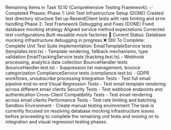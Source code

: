Remaining Items in Task 10.10 (Comprehensive Testing Framework):
✅ Completed Phases:
Phase 1: Unit Test Infrastructure Setup (DONE)
Created test directory structure
Set up ResendClient tests with rate limiting and error handling
Phase 2: Test Framework Debugging and Fixes (DONE)
Fixed database mocking strategy
Aligned service method expectations
Corrected test configurations
Built reusable mock factories
🔄 Current Status: Database mocking infrastructure debugging in progress
❌ Still To Complete:
Complete Unit Test Suite Implementation:
EmailTemplateService tests (templates.test.ts) - Template rendering, fallback mechanisms, type validation
EmailTrackingService tests (tracking.test.ts) - Webhook processing, analytics data collection
BounceHandler tests (bounceHandler.test.ts) - Suppression list management, bounce categorization
ComplianceService tests (compliance.test.ts) - GDPR workflows, unsubscribe processing
Integration Tests - Test full email pipeline end-to-end
Visual Regression Tests - Test email template rendering across different email clients
Security Tests - Test webhook endpoints and authentication
Cross-Client Compatibility Tests - Test email rendering across email clients
Performance Tests - Test rate limiting and batching
Sandbox Environment - Create manual testing environment
The task is currently focused on resolving database mocking infrastructure issues before proceeding to complete the remaining unit tests and moving on to integration and visual regression testing phases.